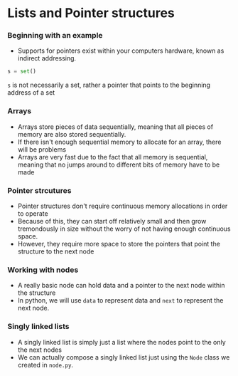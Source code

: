 # Lists and Pointer structures

### Beginning with an example
* Supports for pointers exist within your computers hardware, known as indirect addressing.

```python
s = set()
```

`s` is not necessarily a set, rather a pointer that points to the beginning address of a set


### Arrays
* Arrays store pieces of data sequentially, meaning that all pieces of memory are also stored sequentially.
* If there isn't enough sequential memory to allocate for an array, there will be problems
* Arrays are very fast due to the fact that all memory is sequential, 
meaning that no jumps around to different bits of memory have to be made

### Pointer strcutures
* Pointer structures don't require continuous memory allocations in order to operate
* Because of this, they can start off relatively small and then 
grow tremondously in size without the worry of not having enough continuous space.
* However, they require more space to store the pointers that point the structure to the next node

### Working with nodes
* A really basic node can hold data and a pointer to the next node
within the structure
* In python, we will use `data` to represent data and `next` to represent
the next node.

### Singly linked lists
* A singly linked list is simply just a list where the nodes point to the
only the next nodes
* We can actually compose a singly linked list just using the `Node` class
we created in `node.py`.
